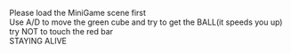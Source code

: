 Please load the MiniGame scene first  
Use A/D to move the green cube and try to get the BALL(it speeds you up)
try NOT to touch the red bar  
STAYING ALIVE
